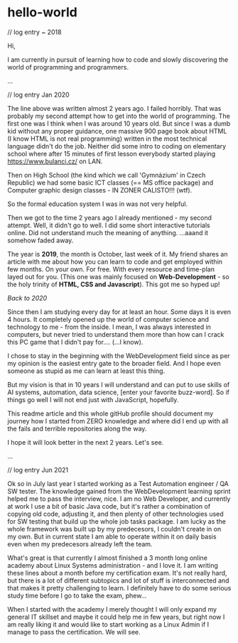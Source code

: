 # hello-world

// log entry ~ 2018

Hi,

I am currently in pursuit of learning how to code and slowly discovering the world of programming and programmers. 

...

// log entry Jan 2020

  The line above was written almost 2 years ago. I failed horribly. That was probably my second attempt how to get into the world of programming. The first one was I think when I was around 10 years old. But since I was a dumb kid without any proper guidance, one massive 900 page book about HTML (I know HTML is not real programming) written in the most technical language didn't do the job. Neither did some intro to coding on elementary school where after 15 minutes of first lesson everybody started playing https://www.bulanci.cz/ on LAN.

Then on High School (the kind which we call 'Gymnázium' in Czech Republic) we had some basic ICT classes (== MS office package) and Computer graphic design classes - IN ZONER CALISTO!!! (wtf).

So the formal education system I was in was not very helpful. 

Then we got to the time 2 years ago I already mentioned - my second attempt. Well, it didn't go to well. I did some short interactive tutorials online. Did not understand much the meaning of anything. ...aaand it somehow faded away.


The year is **2019**, the month is October, last week of it.
My friend shares an article with me about how you can learn to code and get employed within few months. On your own. For free. With every resource and time-plan layed out for you. (This one was mainly focused on **Web-Development** - so the holy trinity of **HTML, CSS and Javascript**). This got me so hyped up!

*Back to 2020*

Since then I am studying every day for at least an hour. Some days it is even 4 hours. It completely opened up the world of computer science and technology to me - from the inside. I mean, I was always interested in computers, but never tried to understand them more than how can I crack this PC game that I didn't pay for.... (...I know).

I chose to stay in the beginning with the WebDevelopment field since as per my opinion is the easiest entry gate to the broader field. And I hope even someone as stupid as me can learn at least this thing.

But my vision is that in 10 years I will understand and can put to use skills of AI systems, automation, data science, [enter your favorite buzz-word]. So if things go well I will not end just with JavaScript, hopefully.

This readme article and this whole gitHub profile should document my journey how I started from ZERO knowledge and where did I end up with all the fails and terrible repositories along the way. 

I hope it will look better in the next 2 years. Let's see.

...

// log entry Jun 2021

Ok so in July last year I started working as a Test Automation engineer / QA SW tester. The knowledge gained from the WebDevelopment learning sprint helped me to pass the interview, nice. I am no Web Developer, and currently at work I use a bit of basic Java code, but it's rather a combination of copying old code, adjusting it, and then plenty of other technologies used for SW testing that build up the whole job tasks package. I am lucky as the whole framework was built up by my predecesors, I couldn't create in on my own. But in current state I am able to operate within it on daily basis even when my predecesors already left the team.

What's great is that currently I almost finished a 3 month long online academy about Linux Systems administration - and I love it. I am writing these lines about a month before my certification exam. It's not really hard, but there is a lot of different subtopics and lot of stuff is interconnected and that makes it pretty challenging to learn. I definitely have to do some serious study time before I go to take the exam, phew...

When I started with the academy I merely thought I will only expand my general IT skillset and maybe it could help me in few years, but right now I am really liking it and would like to start working as a Linux Admin if I manage to pass the certification. We will see.
